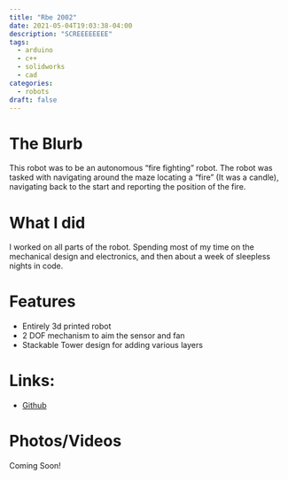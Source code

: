 ```yaml
---
title: "Rbe 2002"
date: 2021-05-04T19:03:38-04:00
description: "SCREEEEEEEE"
tags:
  - arduino
  - c++
  - solidworks
  - cad
categories:
  - robots
draft: false
---
```


# The Blurb

This robot was to be an autonomous “fire fighting” robot. The robot was tasked with navigating around the maze locating a “fire” (It was a candle), navigating back to the start and reporting the position of the fire.

# What I did
I worked on all parts of the robot. Spending most of my time on the mechanical design and electronics, and then about a week of sleepless nights in code. 

# Features
  - Entirely 3d printed robot 
  - 2 DOF mechanism to aim the sensor and fan 
  - Stackable Tower design for adding various layers


# Links:
- [Github](somewhere.com)

# Photos/Videos
<!--{{< google-photos tbHcgyWN44g9qj216 carousel >}}-->

Coming Soon!

